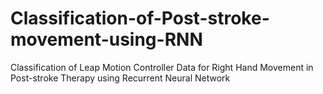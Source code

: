 # Classification-of-Post-stroke-movement-using-RNN
Classification of Leap Motion Controller Data for Right Hand Movement in Post-stroke Therapy using Recurrent Neural Network
